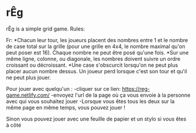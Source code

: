 # rÊg

rÊg is a simple grid game.
Rules:

Fr:
 *Chacun leur tour, les joueurs placent des nombres entre 1 et le nombre de case total sur la grille (pour une grille en 4x4, le nombre maximal qu'on peut poser est 16). Chaque nombre ne peut être posé qu'une fois.
 *Sur une même ligne, colonne, ou diagonale, les nombres doivent suivre un ordre croissant ou décroissant.
 *Une case s'obscurcit lorsqu'on ne peut plus placer aucun nombre dessus. Un joueur perd lorsque c'est son tour et qu'il ne peut plus jouer.

 Pour jouer avec quelqu'un :
-cliquer sur ce lien: https://reg-game.netlify.com/
-envoyez l'url de la page où ça vous envoie à la personne avec qui vous souhaitez jouer
-Lorsque vous êtes tous les deux sur la même page en même temps, vous pouvez jouer !

Sinon vous pouvez jouer avec une feuille de papier et un stylo si vous êtes à côté

